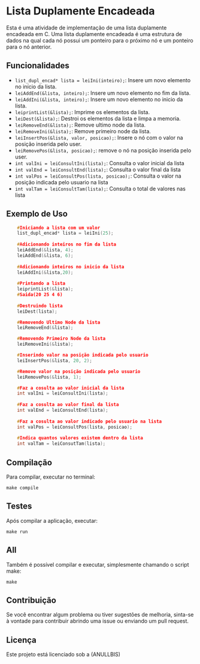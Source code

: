 # Lista Duplamente Encadeada

Esta é uma atividade de implementação de uma lista duplamente encadeada em C. Uma lista duplamente encadeada é uma estrutura de dados na qual cada nó possui um ponteiro para o próximo nó e um ponteiro para o nó anterior.

## Funcionalidades

- `list_dupl_encad* lista = leiIni(inteiro);`: Insere um novo elemento no início da lista.
- `leiAddEnd(&lista, inteiro);`: Insere um novo elemento no fim da lista.
- `leiAddIni(&lista, inteiro);`: Insere um novo elemento no inicio da lista.
- `leiprintList(&lista);`: Imprime os elementos da lista.
- `leiDest(&lista);`: Destroi os elementos da lista e limpa a memoria.
- `leiRemoveEnd(&lista);`: Remove ultimo node da lista.
- `leiRemoveIni(&lista);`: Remove primeiro node da lista.
- `leiInsertPos(&lista, valor, posicao);`: Insere o nó com o valor na posição inserida pelo user.
- `leiRemovePos(&lista, posicao);`: remove o nó na posição inserida pelo user.
- `int valIni = leiConsultIni(lista);`: Consulta o valor inicial da lista
- `int valEnd = leiConsultEnd(lista);`: Consulta o valor final da lista
- `int valPos = leiConsultPos(lista, posicao);`: Consulta o valor na posição indicada pelo usuario na lista
- `int valTam = leiConsultTam(lista);`: Consulta o total de valores nas lista


## Exemplo de Uso

```C
    #Iniciando a lista com um valor
    list_dupl_encad* lista = leiIni(25);
    
    #Adicionando inteiros no fim da lista
    leiAddEnd(&lista, 4);
    leiAddEnd(&lista, 6);
    
    #Adicionando inteiros no inicio da lista
    leiAddIni(&lista,20);
    
    #Printando a lista
    leiprintList(&lista);
    #Saida(20 25 4 6)
    
    #Destruindo lista
    leiDest(lista);

    #Removendo Ultimo Node da lista
    leiRemoveEnd(&lista);

    #Removendo Primeiro Node da lista
    leiRemoveIni(&lista);

    #Inserindo valor na posição indicada pelo usuario
    leiInsertPos(&lista, 20, 2);

    #Remove valor na posição indicada pelo usuario
    leiRemovePos(&lista, 1);

    #Faz a cosulta ao valor inicial da lista
    int valIni = leiConsultIni(lista);
    
    #Faz a cosulta ao valor final da lista
    int valEnd = leiConsultEnd(lista);
    
    #Faz a cosulta ao valor indicado pelo usuario na lista
    int valPos = leiConsultPos(lista, posicao);
    
    #Indica quantos valores existem dentro da lista
    int valTam = leiConsutTam(lista);
   ```
   
## Compilação
Para compilar, executar no terminal:

``` 
make compile 
```
## Testes
Após compilar a aplicação, executar:

``` 
make run 
```
## All
Também é possível compilar e executar, simplesmente chamando o script make:

``` 
make
```

## Contribuição

Se você encontrar algum problema ou tiver sugestões de melhoria, sinta-se à vontade para contribuir abrindo uma issue ou enviando um pull request.

## Licença

Este projeto está licenciado sob a (ANULLBIS)
